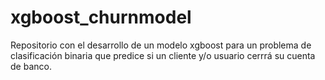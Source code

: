 # xgboost_churnmodel
Repositorio con el desarrollo de un modelo xgboost para un problema de clasificación binaria que predice si un cliente y/o usuario cerrrá su cuenta de banco.
